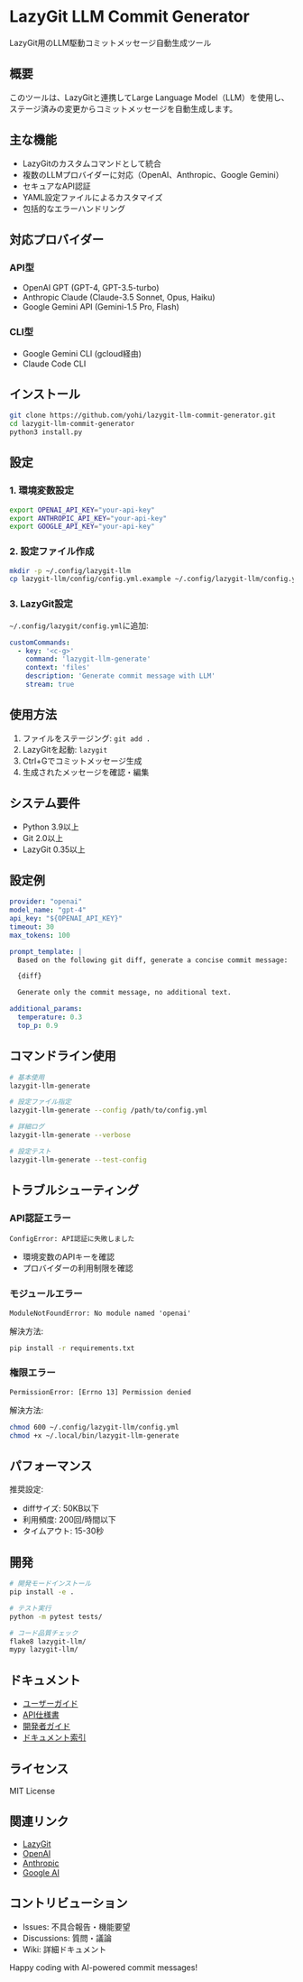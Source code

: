 # LazyGit LLM Commit Generator

LazyGit用のLLM駆動コミットメッセージ自動生成ツール

## 概要

このツールは、LazyGitと連携してLarge Language Model（LLM）を使用し、
ステージ済みの変更からコミットメッセージを自動生成します。

## 主な機能

- LazyGitのカスタムコマンドとして統合
- 複数のLLMプロバイダーに対応（OpenAI、Anthropic、Google Gemini）
- セキュアなAPI認証
- YAML設定ファイルによるカスタマイズ
- 包括的なエラーハンドリング

## 対応プロバイダー

### API型
- OpenAI GPT (GPT-4, GPT-3.5-turbo)
- Anthropic Claude (Claude-3.5 Sonnet, Opus, Haiku)
- Google Gemini API (Gemini-1.5 Pro, Flash)

### CLI型
- Google Gemini CLI (gcloud経由)
- Claude Code CLI

## インストール

```bash
git clone https://github.com/yohi/lazygit-llm-commit-generator.git
cd lazygit-llm-commit-generator
python3 install.py
```

## 設定

### 1. 環境変数設定

```bash
export OPENAI_API_KEY="your-api-key"
export ANTHROPIC_API_KEY="your-api-key"
export GOOGLE_API_KEY="your-api-key"
```

### 2. 設定ファイル作成

```bash
mkdir -p ~/.config/lazygit-llm
cp lazygit-llm/config/config.yml.example ~/.config/lazygit-llm/config.yml
```

### 3. LazyGit設定

`~/.config/lazygit/config.yml`に追加:

```yaml
customCommands:
  - key: '<c-g>'
    command: 'lazygit-llm-generate'
    context: 'files'
    description: 'Generate commit message with LLM'
    stream: true
```

## 使用方法

1. ファイルをステージング: `git add .`
2. LazyGitを起動: `lazygit`
3. Ctrl+Gでコミットメッセージ生成
4. 生成されたメッセージを確認・編集

## システム要件

- Python 3.9以上
- Git 2.0以上
- LazyGit 0.35以上

## 設定例

```yaml
provider: "openai"
model_name: "gpt-4"
api_key: "${OPENAI_API_KEY}"
timeout: 30
max_tokens: 100

prompt_template: |
  Based on the following git diff, generate a concise commit message:

  {diff}

  Generate only the commit message, no additional text.

additional_params:
  temperature: 0.3
  top_p: 0.9
```

## コマンドライン使用

```bash
# 基本使用
lazygit-llm-generate

# 設定ファイル指定
lazygit-llm-generate --config /path/to/config.yml

# 詳細ログ
lazygit-llm-generate --verbose

# 設定テスト
lazygit-llm-generate --test-config
```

## トラブルシューティング

### API認証エラー
```
ConfigError: API認証に失敗しました
```
- 環境変数のAPIキーを確認
- プロバイダーの利用制限を確認

### モジュールエラー
```
ModuleNotFoundError: No module named 'openai'
```
解決方法:
```bash
pip install -r requirements.txt
```

### 権限エラー
```
PermissionError: [Errno 13] Permission denied
```
解決方法:
```bash
chmod 600 ~/.config/lazygit-llm/config.yml
chmod +x ~/.local/bin/lazygit-llm-generate
```

## パフォーマンス

推奨設定:
- diffサイズ: 50KB以下
- 利用頻度: 200回/時間以下
- タイムアウト: 15-30秒

## 開発

```bash
# 開発モードインストール
pip install -e .

# テスト実行
python -m pytest tests/

# コード品質チェック
flake8 lazygit-llm/
mypy lazygit-llm/
```

## ドキュメント

- [ユーザーガイド](docs/USER_GUIDE.md)
- [API仕様書](docs/API_REFERENCE.md)
- [開発者ガイド](docs/DEVELOPMENT.md)
- [ドキュメント索引](docs/README_DOCS.md)

## ライセンス

MIT License

## 関連リンク

- [LazyGit](https://github.com/jesseduffield/lazygit)
- [OpenAI](https://openai.com/)
- [Anthropic](https://www.anthropic.com/)
- [Google AI](https://ai.google.dev/)

## コントリビューション

- Issues: 不具合報告・機能要望
- Discussions: 質問・議論
- Wiki: 詳細ドキュメント

Happy coding with AI-powered commit messages!
